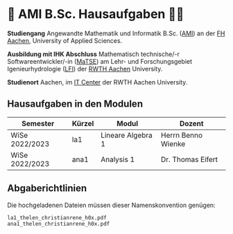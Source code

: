 # :blue_book: AMI B.Sc. Hausaufgaben :student:

**Studiengang**
Angewandte Mathematik und Informatik B.Sc. ([AMI](https://www.fh-aachen.de/studium/angewandte-mathematik-und-informatik-bsc)) an der [FH Aachen](https://www.fh-aachen.de/), University of Applied Sciences.

**Ausbildung mit IHK Abschluss**
Mathematisch technische/-r Softwareentwickler/-in ([MaTSE](https://www.matse-ausbildung.de/startseite.html)) am Lehr- und Forschungsgebiet Igenieurhydrologie ([LFI](https://lfi.rwth-aachen.de/)) der [RWTH Aachen](https://www.rwth-aachen.de/) University.

**Studienort**
Aachen, im [IT Center](https://www.itc.rwth-aachen.de/cms/IT-Center/Lehre-Ausbildung/~letj/MATSE-Ausbildung) der RWTH Aachen University.


## Hausaufgaben in den Modulen

| Semester       | Kürzel | Modul             | Dozent             |
| -------------- | ------ | ----------------- | ------------------ |
| WiSe 2022/2023 | la1    | Lineare Algebra 1 | Herrn Benno Wienke |
| WiSe 2022/2023 | ana1   | Analysis 1        | Dr. Thomas Eifert  |

## Abgaberichtlinien

Die hochgeladenen Dateien müssen dieser Namenskonvention genügen:

    la1_thelen_christianrene_h0x.pdf
    ana1_thelen_christianrene_h0x.pdf
